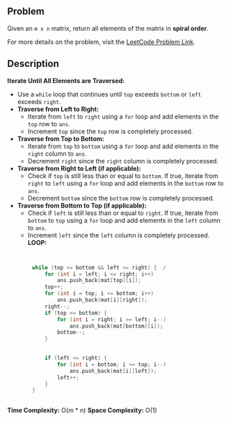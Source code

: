 ## Problem

Given an `m x n` matrix, return all elements of the matrix in **spiral order**.

For more details on the problem, visit the [LeetCode Problem Link](https://leetcode.com/problems/spiral-matrix/).

## Description
 **Iterate Until All Elements are Traversed:**
   - Use a `while` loop that continues until `top` exceeds `bottom` or `left` exceeds `right`.
   - **Traverse from Left to Right:**
     - Iterate from `left` to `right` using a `for` loop and add elements in the `top` row to `ans`.
     - Increment `top` since the `top` row is completely processed.
   - **Traverse from Top to Bottom:**
     - Iterate from `top` to `bottom` using a `for` loop and add elements in the `right` column to `ans`.
     - Decrement `right` since the `right` column is completely processed.
   - **Traverse from Right to Left (if applicable):**
     - Check if `top` is still less than or equal to `bottom`. If true, iterate from `right` to `left` using a `for` loop and add elements in the `bottom` row to `ans`.
     - Decrement `bottom` since the `bottom` row is completely processed.
   - **Traverse from Bottom to Top (if applicable):**
     - Check if `left` is still less than or equal to `right`. If true, iterate from `bottom` to `top` using a `for` loop and add elements in the `left` column to `ans`.
     - Increment `left` since the `left` column is completely processed.
 **LOOP:**

   ```cpp
   

           while (top <= bottom && left <= right) {  / 
               for (int i = left; i <= right; i++)
                   ans.push_back(mat[top][i]);
               top++;   
               for (int i = top; i <= bottom; i++)
                   ans.push_back(mat[i][right]);
               right--;   
               if (top <= bottom) {
                   for (int i = right; i >= left; i--)
                       ans.push_back(mat[bottom][i]);
                   bottom--;   
               }

                
               if (left <= right) {
                   for (int i = bottom; i >= top; i--)
                       ans.push_back(mat[i][left]);
                   left++;   
               }
           }
           
   ```

**Time Complexity:** O(m * n) 
**Space Complexity:** O(1) 
